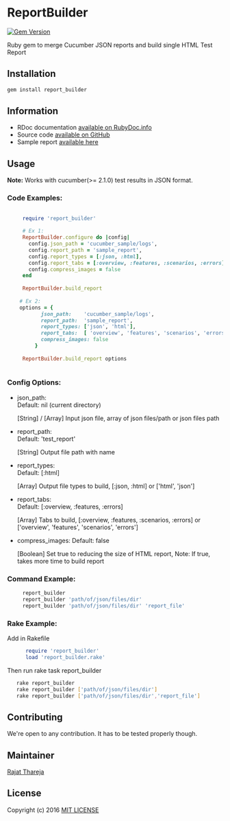 # ReportBuilder
[![Gem Version](https://badge.fury.io/rb/report_builder.svg)](https://badge.fury.io/rb/report_builder)

Ruby gem to merge Cucumber JSON reports and build single HTML Test Report

## Installation

```bash
gem install report_builder
```

## Information

* RDoc documentation [available on RubyDoc.info](http://www.rubydoc.info/gems/report_builder)
* Source code [available on GitHub](http://github.com/rajatthareja/ReportBuilder)
* Sample report [available here](http://www.rajatthareja.com/reportbuilder/sample.html)

## Usage

**Note:** Works with cucumber(>= 2.1.0) test results in JSON format.

### Code Examples:

```ruby

     require 'report_builder'
    
     # Ex 1:
     ReportBuilder.configure do |config|
       config.json_path = 'cucumber_sample/logs',
       config.report_path = 'sample_report',
       config.report_types = [:json, :html],
       config.report_tabs = [:overview, :features, :scenarios, :errors],
       config.compress_images = false
     end
    
     ReportBuilder.build_report
    
    # Ex 2:
    options = {
           json_path:    'cucumber_sample/logs',
           report_path:  'sample_report',
           report_types: ['json', 'html'],
           report_tabs:  [ 'overview', 'features', 'scenarios', 'errors']
           compress_images: false
         }
    
     ReportBuilder.build_report options
        
```

### Config Options:

* json_path:       
    Default: nil (current directory)
    
    [String] / [Array] Input json file, array of json files/path or json files path
    

* report_path:     
    Default: 'test_report'
    
    [String] Output file path with name
    

* report_types:    
    Default: [:html]
    
    [Array] Output file types to build, [:json, :html] or ['html', 'json']
    

* report_tabs:     
    Default: [:overview, :features, :errors]
    
    [Array] Tabs to build, [:overview, :features, :scenarios, :errors] or ['overview', 'features', 'scenarios', 'errors']
    

* compress_images: 
    Default: false
    
    [Boolean] Set true to reducing the size of HTML report, Note: If true, takes more time to build report
    


### Command Example:

```bash
     report_builder
     report_builder 'path/of/json/files/dir'
     report_builder 'path/of/json/files/dir' 'report_file'
```

### Rake Example:

Add in Rakefile
```ruby
      require 'report_builder'
      load 'report_builder.rake'
```
Then run rake task report_builder

```bash
   rake report_builder
   rake report_builder ['path/of/json/files/dir']
   rake report_builder ['path/of/json/files/dir','report_file']
```

## Contributing

 We're open to any contribution. It has to be tested properly though.

## Maintainer

[Rajat Thareja](http://www.rajatthareja.com)

## License

Copyright (c) 2016 [MIT LICENSE](LICENSE)